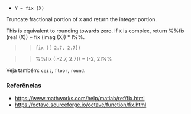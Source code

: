 * `Y = fix (X)`

Truncate fractional portion of `X` and return the integer portion.

This is equivalent to rounding towards zero.  If `X` is complex,
return %%fix (real (X)) + fix (imag (X)) * I%%.

>> `fix ([-2.7, 2.7])`

>> %%fix ([-2.7, 2.7]) = [-2, 2]%%

Veja também: `ceil`, `floor`, `round`.

### Referências

* https://www.mathworks.com/help/matlab/ref/fix.html
* https://octave.sourceforge.io/octave/function/fix.html
